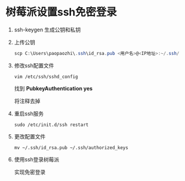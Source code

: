 # 树莓派设置ssh免密登录

1. ssh-keygen 生成公钥和私钥

2. 上传公钥

    ```powershell
    scp C:\Users\paopaozhi\.ssh\id_rsa.pub <用户名>@<IP地址>:~/.ssh/
    ```

3. 修改ssh配置文件

    ```shell
    vim /etc/ssh/sshd_config
    ```

    找到 **PubkeyAuthentication yes**

    将注释去掉

4. 重启ssh服务

    ```shell
    sudo /etc/init.d/ssh restart
    ```

5. 更改配置文件

    ```shell
    mv ~/.ssh/id_rsa.pub ~/.ssh/authorized_keys
    ```

6. 使用ssh登录树莓派

    实现免密登录
